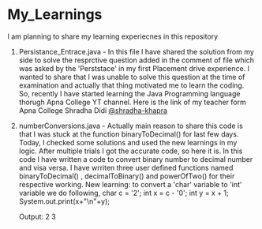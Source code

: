 # My_Learnings
I am planning to share my learning experiecnes in this repository

1. Persistance_Entrace.java -
  In this file I have shared the solution from my side to solve the resprctive question added in the comment of file which was asked by the 'Perststace' in my first Placement drive experience.
  I wanted to share that I was unable to solve this question at the time of examination and actually that thing motivated me to learn the coding. So, recently I have started learning the Java Programming language thorugh Apna College YT channel.
Here is the link of my teacher form Apna College Shradha Didi [@shradha-khapra](https://github.com/shradha-khapra)

2. numberConversions.java -
   Actually main reason to share this code is that I was stuck at the function binaryToDecimal() for last few days. Today, I checked some solutions and used the new learnings in my logic. After multiple trials I got the accurate code, so here it is.
   In this code I have written a code to convert binary number to decimal number and visa versa.
   I have wrriten three user defined functions named binaryToDecimal() , decimalToBinary() and powerOfTwo() for their respective working.
   New learning: to convert a 'char' variable to 'int' variable we do following,
   char c = '2';
   int x = c - '0';
   int y = x + 1;
   System.out.print(x+"\n"+y);

   Output:
   2
   3

